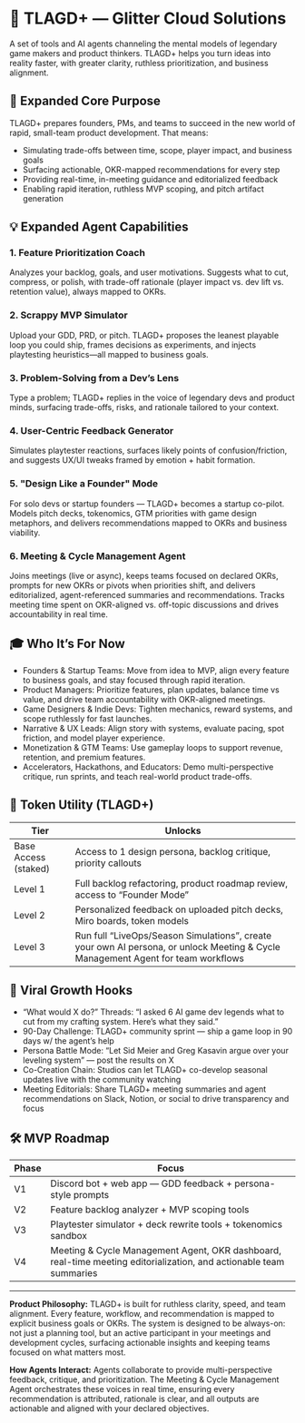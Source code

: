 # 🧠 TLAGD+ — Glitter Cloud Solutions
A set of tools and AI agents channeling the mental models of legendary game makers and product thinkers. TLAGD+ helps you turn ideas into reality faster, with greater clarity, ruthless prioritization, and business alignment.

## 🚀 Expanded Core Purpose
TLAGD+ prepares founders, PMs, and teams to succeed in the new world of rapid, small-team product development. That means:
- Simulating trade-offs between time, scope, player impact, and business goals
- Surfacing actionable, OKR-mapped recommendations for every step
- Providing real-time, in-meeting guidance and editorialized feedback
- Enabling rapid iteration, ruthless MVP scoping, and pitch artifact generation

## 💡 Expanded Agent Capabilities
### 1. Feature Prioritization Coach
Analyzes your backlog, goals, and user motivations. Suggests what to cut, compress, or polish, with trade-off rationale (player impact vs. dev lift vs. retention value), always mapped to OKRs.

### 2. Scrappy MVP Simulator
Upload your GDD, PRD, or pitch. TLAGD+ proposes the leanest playable loop you could ship, frames decisions as experiments, and injects playtesting heuristics—all mapped to business goals.

### 3. Problem-Solving from a Dev’s Lens
Type a problem; TLAGD+ replies in the voice of legendary devs and product minds, surfacing trade-offs, risks, and rationale tailored to your context.

### 4. User-Centric Feedback Generator
Simulates playtester reactions, surfaces likely points of confusion/friction, and suggests UX/UI tweaks framed by emotion + habit formation.

### 5. "Design Like a Founder" Mode
For solo devs or startup founders — TLAGD+ becomes a startup co-pilot. Models pitch decks, tokenomics, GTM priorities with game design metaphors, and delivers recommendations mapped to OKRs and business viability.

### 6. Meeting & Cycle Management Agent
Joins meetings (live or async), keeps teams focused on declared OKRs, prompts for new OKRs or pivots when priorities shift, and delivers editorialized, agent-referenced summaries and recommendations. Tracks meeting time spent on OKR-aligned vs. off-topic discussions and drives accountability in real time.

## 🎓 Who It’s For Now
- Founders & Startup Teams: Move from idea to MVP, align every feature to business goals, and stay focused through rapid iteration.
- Product Managers: Prioritize features, plan updates, balance time vs value, and drive team accountability with OKR-aligned meetings.
- Game Designers & Indie Devs: Tighten mechanics, reward systems, and scope ruthlessly for fast launches.
- Narrative & UX Leads: Align story with systems, evaluate pacing, spot friction, and model player experience.
- Monetization & GTM Teams: Use gameplay loops to support revenue, retention, and premium features.
- Accelerators, Hackathons, and Educators: Demo multi-perspective critique, run sprints, and teach real-world product trade-offs.

## 🤖 Token Utility (TLAGD+)
| Tier | Unlocks |
|------|---------|
| Base Access (staked) | Access to 1 design persona, backlog critique, priority callouts |
| Level 1 | Full backlog refactoring, product roadmap review, access to “Founder Mode” |
| Level 2 | Personalized feedback on uploaded pitch decks, Miro boards, token models |
| Level 3 | Run full “LiveOps/Season Simulations”, create your own AI persona, or unlock Meeting & Cycle Management Agent for team workflows |

## 📣 Viral Growth Hooks
- “What would X do?” Threads: “I asked 6 AI game dev legends what to cut from my crafting system. Here’s what they said.”
- 90-Day Challenge: TLAGD+ community sprint — ship a game loop in 90 days w/ the agent’s help
- Persona Battle Mode: “Let Sid Meier and Greg Kasavin argue over your leveling system” — post the results on X
- Co-Creation Chain: Studios can let TLAGD+ co-develop seasonal updates live with the community watching
- Meeting Editorials: Share TLAGD+ meeting summaries and agent recommendations on Slack, Notion, or social to drive transparency and focus

## 🛠️ MVP Roadmap
| Phase | Focus |
|-------|-------|
| V1 | Discord bot + web app — GDD feedback + persona-style prompts |
| V2 | Feature backlog analyzer + MVP scoping tools |
| V3 | Playtester simulator + deck rewrite tools + tokenomics sandbox |
| V4 | Meeting & Cycle Management Agent, OKR dashboard, real-time meeting editorialization, and actionable team summaries |

---

**Product Philosophy:**
TLAGD+ is built for ruthless clarity, speed, and team alignment. Every feature, workflow, and recommendation is mapped to explicit business goals or OKRs. The system is designed to be always-on: not just a planning tool, but an active participant in your meetings and development cycles, surfacing actionable insights and keeping teams focused on what matters most.

**How Agents Interact:**
Agents collaborate to provide multi-perspective feedback, critique, and prioritization. The Meeting & Cycle Management Agent orchestrates these voices in real time, ensuring every recommendation is attributed, rationale is clear, and all outputs are actionable and aligned with your declared objectives.
